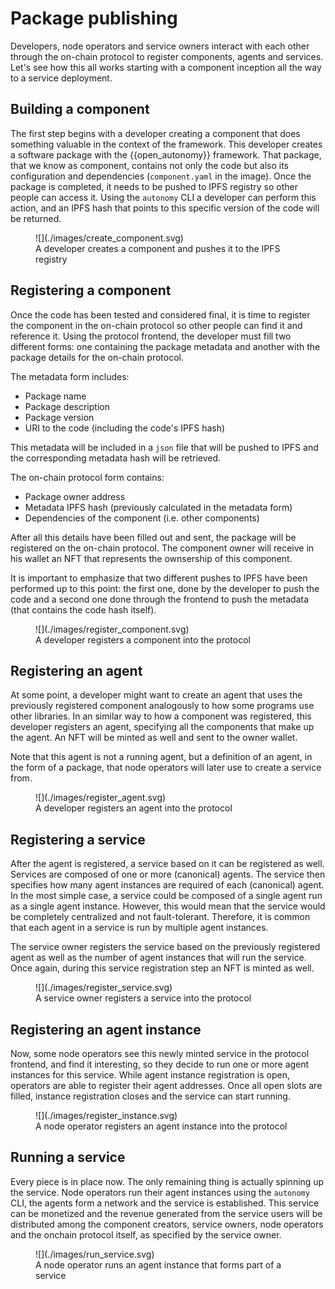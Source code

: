 # Package publishing

Developers, node operators and service owners interact with each other through the on-chain protocol to register components, agents and services. Let's see how this all works starting with
a component inception all the way to a service deployment.

## Building a component

The first step begins with a developer creating a component that does something valuable in the context of the framework. This developer creates a software package with the {{open_autonomy}}
framework. That package, that we know as component, contains not only the code but also its configuration and dependencies (```component.yaml``` in the image). Once the package is completed,
it needs to be pushed to IPFS registry so other people can access it. Using the ```autonomy``` CLI a developer can perform this action, and an IPFS hash that
points to this specific version of the code will be returned.

<figure markdown>
![](./images/create_component.svg)
<figcaption>A developer creates a component and pushes it to the IPFS registry</figcaption>
</figure>

## Registering a component

Once the code has been tested and considered final, it is time to register the component in the on-chain protocol so other people can find it and reference it. Using the protocol frontend, the developer must fill two different forms: one containing the package metadata and another with the package details for the on-chain protocol.

The metadata form includes:

- Package name
- Package description
- Package version
- URI to the code (including the code's IPFS hash)

This metadata will be included in a ```json``` file that will be pushed to IPFS and the corresponding metadata hash will be retrieved.

The on-chain protocol form contains:

- Package owner address
- Metadata IPFS hash (previously calculated in the metadata form)
- Dependencies of the component (i.e. other components)

After all this details have been filled out and sent, the package will be registered on the on-chain protocol. The component
owner will receive in his wallet an NFT that represents the ownsership of this component.

It is important to emphasize that two different pushes to IPFS have been
performed up to this point: the first one, done by the developer to push the code and a second one done through the frontend to push the metadata (that contains the code hash itself).

<figure markdown>
![](./images/register_component.svg)
<figcaption>A developer registers a component into the protocol</figcaption>
</figure>

## Registering an agent

At some point, a developer might want to create an agent that uses the previously registered component analogously to how some programs use other libraries. In an similar way to how a component was registered, this developer
registers an agent, specifying all the components that make up the agent. An NFT will be minted as well and sent to the owner wallet.

Note that this agent is not a running agent, but a definition of an agent, in the form of a package, that node operators will later use to create a service from.

<figure markdown>
![](./images/register_agent.svg)
<figcaption>A developer registers an agent into the protocol</figcaption>
</figure>

## Registering a service

After the agent is registered, a service based on it can be registered as well. Services are composed of one or more (canonical) agents. The service then specifies how many agent instances are required of each (canonical) agent. In the most simple case, a service could be composed of a single agent run as a single agent instance. However, this would mean that the service would be completely centralized and not fault-tolerant. Therefore, it is common that each agent in a service is run by multiple agent instances.

The service owner registers the service based on the previously registered agent as well as the number of agent instances that will run the service. Once again, during this service registration step an NFT is minted as well.

<figure markdown>
![](./images/register_service.svg)
<figcaption>A service owner registers a service into the protocol</figcaption>
</figure>

## Registering an agent instance

Now, some node operators see this newly minted service in the protocol frontend, and find it interesting, so they decide to run one or more agent instances for this service. While agent instance registration is open, operators are able to register their agent addresses. Once all open slots are filled, instance registration closes and the service can start running.

<figure markdown>
![](./images/register_instance.svg)
<figcaption>A node operator registers an agent instance into the protocol</figcaption>
</figure>

## Running a service

Every piece is in place now. The only remaining thing is actually spinning up the service. Node operators run their agent instances using the ```autonomy``` CLI, the agents
form a network and the service is established. This service can be monetized and the revenue generated from the service users will be distributed among the component creators, service owners, node operators and the onchain protocol itself, as specified by the service owner.

<figure markdown>
![](./images/run_service.svg)
<figcaption>A node operator runs an agent instance that forms part of a service</figcaption>
</figure>